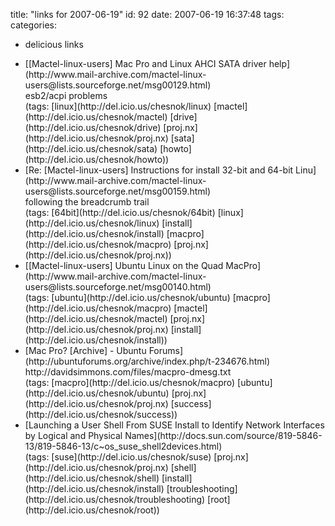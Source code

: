 title: "links for 2007-06-19"
id: 92
date: 2007-06-19 16:37:48
tags: 
categories: 
- delicious links

*   <div>[[Mactel-linux-users] Mac Pro and Linux AHCI SATA driver help](http://www.mail-archive.com/mactel-linux-users@lists.sourceforge.net/msg00129.html)</div>
		<div>esb2/acpi problems</div>
		<div>(tags: [linux](http://del.icio.us/chesnok/linux) [mactel](http://del.icio.us/chesnok/mactel) [drive](http://del.icio.us/chesnok/drive) [proj.nx](http://del.icio.us/chesnok/proj.nx) [sata](http://del.icio.us/chesnok/sata) [howto](http://del.icio.us/chesnok/howto))</div>
*   <div>[Re: [Mactel-linux-users] Instructions for install 32-bit and 64-bit Linu](http://www.mail-archive.com/mactel-linux-users@lists.sourceforge.net/msg00159.html)</div>
		<div>following the breadcrumb trail</div>
		<div>(tags: [64bit](http://del.icio.us/chesnok/64bit) [linux](http://del.icio.us/chesnok/linux) [install](http://del.icio.us/chesnok/install) [macpro](http://del.icio.us/chesnok/macpro) [proj.nx](http://del.icio.us/chesnok/proj.nx))</div>
*   <div>[[Mactel-linux-users] Ubuntu Linux on the Quad MacPro](http://www.mail-archive.com/mactel-linux-users@lists.sourceforge.net/msg00140.html)</div>
		<div>(tags: [ubuntu](http://del.icio.us/chesnok/ubuntu) [macpro](http://del.icio.us/chesnok/macpro) [mactel](http://del.icio.us/chesnok/mactel) [proj.nx](http://del.icio.us/chesnok/proj.nx) [install](http://del.icio.us/chesnok/install))</div>
*   <div>[Mac Pro? [Archive] - Ubuntu Forums](http://ubuntuforums.org/archive/index.php/t-234676.html)</div>
		<div>http://davidsimmons.com/files/macpro-dmesg.txt</div>
		<div>(tags: [macpro](http://del.icio.us/chesnok/macpro) [ubuntu](http://del.icio.us/chesnok/ubuntu) [proj.nx](http://del.icio.us/chesnok/proj.nx) [success](http://del.icio.us/chesnok/success))</div>
*   <div>[Launching a User Shell From SUSE Install to Identify Network Interfaces by Logical and Physical Names](http://docs.sun.com/source/819-5846-13/819-5846-13/c~os_suse_shell2devices.html)</div>
		<div>(tags: [suse](http://del.icio.us/chesnok/suse) [proj.nx](http://del.icio.us/chesnok/proj.nx) [shell](http://del.icio.us/chesnok/shell) [install](http://del.icio.us/chesnok/install) [troubleshooting](http://del.icio.us/chesnok/troubleshooting) [root](http://del.icio.us/chesnok/root))</div>
